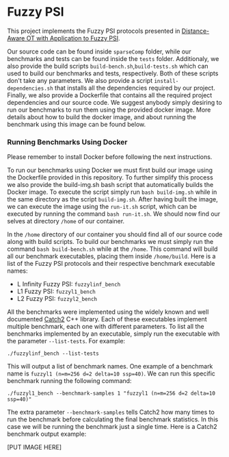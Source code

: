 # Fuzzy PSI

This project implements the Fuzzy PSI protocols presented in [Distance-Aware OT with Application to Fuzzy PSI](https://eprint.iacr.org/2025/996).

Our source code can be found inside ```sparseComp``` folder, while our benchmarks and tests can be found inside the ```tests``` folder. Additionaly, we also provide the build scripts ```build-bench.sh```,```build-tests.sh``` which can used to build our benchmarks and tests, respectively. Both of these scripts don't take any parameters. We also provide a script ```install-dependencies.sh``` that installs all the dependencies required by our project. Finally, we also provide a Dockerfile that contains all the required project dependencies and our source code. We suggest anybody simply desiring to run our benchmarks to run them using the provided docker image. More details about how to build the docker image, and about running the benchmark using this image can be found below.

### Running Benchmarks Using Docker

Please remember to install Docker before following the next instructions.

To run our benchmarks using Docker we must first build our image using the Dockerfile provided in this repository. To further simplify this process we also provide the build-img.sh bash script that automatically builds the Docker image. To execute the script simply run ``bash build-img.sh`` while in the same directory as the script ```build-img.sh```. After having built the image, we can execute the image using the ```run-it.sh``` script, which can be executed by running the command ```bash run-it.sh```. We should now find our selves at directory ```/home``` of our container. 

In the ```/home``` directory of our container you should find all of our source code along with build scripts. To build our benchmarks we must simply run the command ```bash build-bench.sh``` while at the ```/home```. This command will build all our benchmark executables, placing them inside ```/home/build```. Here is a list of the Fuzzy PSI protocols and their respective benchmark executable names:

- L Infinity Fuzzy PSI: ```fuzzylinf_bench```
- L1 Fuzzy PSI: ```fuzzyl1_bench```
- L2 Fuzzy PSI: ```fuzzyl2_bench```

All the benchmarks were implemented using the widely known and well documented [Catch2](https://github.com/catchorg/Catch2) C++ library. Each of these executables implement multiple benchmark, each one with different parameters. To list all the benchmarks implemented by an executable, simply run the executable with the parameter ```--list-tests```. For example:

```./fuzzylinf_bench --list-tests```

This will output a list of benchmark names. One example of a benchmark name is ```fuzzyl1 (n=m=256 d=2 delta=10 ssp=40)```. We can run this specific benchmark running the following command:

```./fuzzyl1_bench --benchmark-samples 1 "fuzzyl1 (n=m=256 d=2 delta=10 ssp=40)"```

The extra parameter ```--benchmark-samples``` tells Catch2 how many times to run the benchmark before calculating the final benchmark statistics. In this case we will be running the benchmark just a single time. Here is a Catch2 benchmark output example:

[PUT IMAGE HERE]


